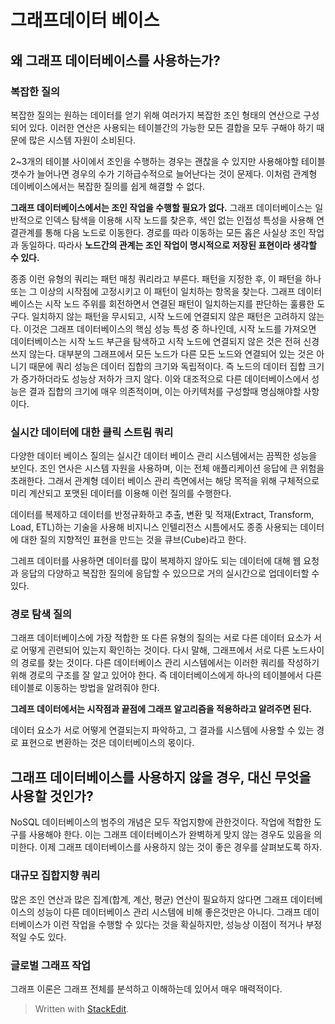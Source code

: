# 그래프데이터 베이스 

## 왜 그래프 데이터베이스를 사용하는가?

### 복잡한 질의

복잡한 질의는 원하는 데이터를 얻기 위해 여러가지 복잡한 조인 형태의 연산으로 구성되어 있다. 이러한 연산은 사용되는 테이블간의 가능한 모든 결합을 모두 구해야 하기 때문에 많은 시스템 자원이 소비된다.

2~3개의 테이블 사이에서 조인을 수행하는 경우는 괜찮을 수 있지만 사용해야할 테이블 갯수가 늘어나면 경우의 수가 기하급수적으로 늘어난다는 것이 문제다. 이처럼 관계형 데이베이스에서는 복잡한 질의를 쉽게 해결할 수 없다. 

**그래프 데이터베이스에서는 조인 작업을 수행할 필요가 없다.** 그래프 데이터베이스는 일반적으로 인덱스 탐색을 이용해 시작 노드를 찾은후, 색인 없는 인접성 특성을 사용해 연결관계를 통해 다음 노드로 이동한다. 경로를 따라 이동하는 모든 홉은 사실상 조인 작업과 동일하다. 따라사 **노드간의 관계는 조인 작업이 명시적으로 저장된 표현이라 생각할 수 있다.** 

종종 이런 유형의 쿼리는 패턴 매칭 쿼리라고 부른다. 패턴을 지정한 후, 이 패턴을 하나 또는 그 이상의 시작점에 고정시키고 이 패턴이 일치하는 항목을 찾는다. 그래프 데이터베이스는 시작 노드 주위를 회전하면서 연결된 패턴이 일치하는지를 판단하는 훌륭한 도구다. 일치하지 않는 패턴을 무시되고, 시작 노드에 연결되지 않은 패턴은 고려하지 않는다. 이것은 그래프 데이터베이스의 핵심 성능 특성 중 하나인데, 시작 노드를 가져오면 데이터베이스는 시작 노드 부근을 탐색하고 시작 노드에 연결되지 않은 것은 전혀 신경쓰지 않는다. 대부분의 그래프에서 모든 노드가 다른 모든 노드와 연결되어 있는 것은 아니기 때문에 쿼리 성능은 데이터 집합의 크기와 독립적이다. 즉 노드의 데이터 집합 크기가 증가하더라도 성능상 저하가 크지 않다. 이와 대조적으로 다른 데이터베이스에서 성능은 결과 집합의 크기에 매우 의존적이며, 이는 아키텍처를 구성할때 명심해야할 사항이다. 

### 실시간 데이터에 대한 클릭 스트림 쿼리

다양한 데이터 베이스 질의는 실시간 데이터 베이스 관리 시스템에서는 끔찍한 성능을 보인다. 조인 연사은 시스템 자원을 사용하며, 이는 전체 애플리케이션 응답에 큰 위험을 초래한다. 그래서 관계형 데이터 베이스 관리 측면에서는 해당 목적을 위해 구체적으로 미리 계산되고 포맷된 데이터를 이용해 이런 질의를 수행한다.

데이터를 복제하고 데이터를 반정규화하고 추출, 변환 및 적재(Extract, Transform, Load, ETL)하는 기술을 사용해 비지니스 인텔리전스 시틈에서도 종종 사용되는 데이터에 대한 질의 지향적인 표현을 만드는 것을 큐브(Cube)라고 한다. 

그레프 데이터를 사용하면 데이터를 많이 복제하지 않아도 되는 데이터에 대해 웹 요청과 응답의 다양하고 복잡한 질의에 응답할 수 있으므로 거의 실시간으로 업데이터할 수 있다. 

### 경로 탐색 질의 

그래프 데이터베이스에 가장 적합한 또 다른 유형의 질의는 서로 다른 데이터 요소가 서로 어떻게 괸련되어 있는지 확인하는 것이다. 다시 말해, 그래프에서 서로 다른 노드사이의 경로를 찾는 것이다. 다른 데이터베이스 관리 시스템에서는 이러한 쿼리를 작성하기 위해 경로의 구조를 잘 알고 있어야 한다. 즉 데이터베이스에게 하나의 테이블에서 다른 테이블로 이동하는 방법을 알려줘야 한다. 

**그레프 데이터에서는 시작점과 끝점에 그래프 알고리즘을 적용하라고 알려주면 된다.**

데이터 요소가 서로 어떻게 연결되는지 파악하고, 그 결과를 시스템에 사용할 수 있는 경로 표현으로 변환하는 것은 데이터베이스의 몫이다. 

## 그래프 데이터베이스를 사용하지 않을 경우, 대신 무엇을 사용할 것인가?

NoSQL 데이터베이스의 범주의 개념은 모두 작업지향에 관한것이다. 작업에 적합한 도구를 사용해야 한다. 이는 그래프 데이터베이스가 완벽하게 맞지 않는 경우도 있음을 의미한다. 이제 그래프 데이터베이스를 사용하지 않는 것이 좋은 경우를 살펴보도록 하자.

### 대규모 집합지향 쿼리

많은 조인 연산과 많은 집계(합계, 계산, 평균) 연산이 필요하지 않다면 그래프 데이터베이스의 성능이 다른 데이터베이스 관리 시스템에 비해 좋은것만은 아니다. 그래프 데이터베이스가 이런 작업을 수행할 수 있다는 것을 확실하지만, 성능상 이점이 적거나 부정적일 수도 있다. 

### 글로벌 그래프 작업

그래프 이론은 그래프 전체를 분석하고 이해하는데 있어서 매우 매력적이다. 










> Written with [StackEdit](https://stackedit.io/).
<!--stackedit_data:
eyJoaXN0b3J5IjpbLTExODg5MTA0Myw5ODM3MDI3MzgsMTk2Nj
U0MDgyMCw3NjE1Nzk2NjEsLTU5Mjk0NDYwOSwxMTU2MTY5NzA0
LC0yMTIxNDk4Nzk4LDczMDk5ODExNl19
-->